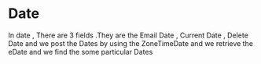 # Date
In date , There are 3 fields .They are the Email Date , Current Date , Delete Date and we post the Dates by using the  ZoneTimeDate and we retrieve the eDate and we find the some particular Dates
